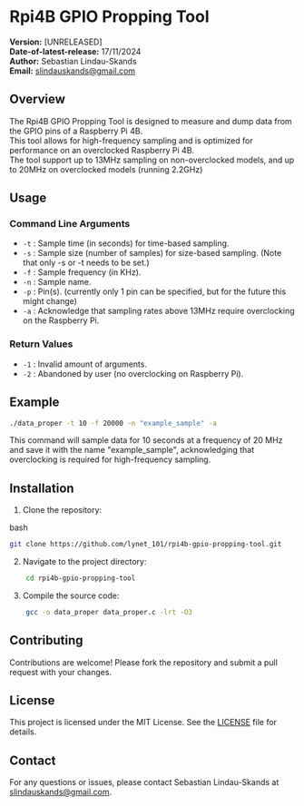 # Rpi4B GPIO Propping Tool

**Version:** [UNRELEASED]  
**Date-of-latest-release:** 17/11/2024  
**Author:** Sebastian Lindau-Skands  
**Email:** [slindauskands@gmail.com](mailto:slindauskands@gmail.com)  

## Overview  
The Rpi4B GPIO Propping Tool is designed to measure and dump data from the GPIO pins of a Raspberry Pi 4B.  
This tool allows for high-frequency sampling and is optimized for performance on an overclocked Raspberry Pi 4B.  
The tool support up to 13MHz sampling on non-overclocked models, and up to 20MHz on overclocked models (running 2.2GHz)  
 
## Usage  

### Command Line Arguments  

- `-t` : Sample time (in seconds) for time-based sampling.  
- `-s` : Sample size (number of samples) for size-based sampling. (Note that only -s or -t needs to be set.)  
- `-f` : Sample frequency (in KHz).  
- `-n` : Sample name.  
- `-p` : Pin(s). (currently only 1 pin can be specified, but for the future this might change)  
- `-a` : Acknowledge that sampling rates above 13MHz require overclocking on the Raspberry Pi.  

### Return Values  

- `-1` : Invalid amount of arguments.  
- `-2` : Abandoned by user (no overclocking on Raspberry Pi).  

## Example  
```bash
./data_proper -t 10 -f 20000 -n "example_sample" -a
```
This command will sample data for 10 seconds at a frequency of 20 MHz and save it with the name "example_sample", acknowledging that overclocking is required for high-frequency sampling.

## Installation

1. Clone the repository:

bash
```bash
git clone https://github.com/lynet_101/rpi4b-gpio-propping-tool.git
```

2. Navigate to the project directory:

```bash
    cd rpi4b-gpio-propping-tool
```
3. Compile the source code:

```bash
    gcc -o data_proper data_proper.c -lrt -O3
```

## Contributing
Contributions are welcome! Please fork the repository and submit a pull request with your changes.

## License
This project is licensed under the MIT License. See the [LICENSE](https://github.com/Lynet101/rpi4b-gpio-propping-tool/blob/main/LICENSE) file for details.

## Contact
For any questions or issues, please contact Sebastian Lindau-Skands at [slindauskands@gmail.com](mailto:slindauskands@gmail.com).
